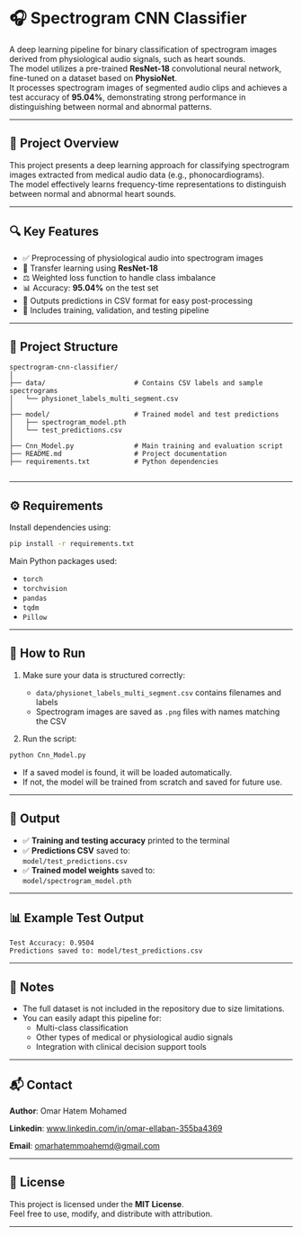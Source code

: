 # 🎧 Spectrogram CNN Classifier

A deep learning pipeline for binary classification of spectrogram images derived from physiological audio signals, such as heart sounds.  
The model utilizes a pre-trained **ResNet-18** convolutional neural network, fine-tuned on a dataset based on **PhysioNet**.  
It processes spectrogram images of segmented audio clips and achieves a test accuracy of **95.04%**, demonstrating strong performance in distinguishing between normal and abnormal patterns.

---

## 🧠 Project Overview

This project presents a deep learning approach for classifying spectrogram images extracted from medical audio data (e.g., phonocardiograms).  
The model effectively learns frequency-time representations to distinguish between normal and abnormal heart sounds.

---

## 🔍 Key Features

- ✅ Preprocessing of physiological audio into spectrogram images  
- 🧠 Transfer learning using **ResNet-18**  
- ⚖️ Weighted loss function to handle class imbalance  
- 📊 Accuracy: **95.04%** on the test set  
- 📁 Outputs predictions in CSV format for easy post-processing  
- 🧪 Includes training, validation, and testing pipeline  

---

## 📁 Project Structure

```
spectrogram-cnn-classifier/
│
├── data/                      # Contains CSV labels and sample spectrograms
│   └── physionet_labels_multi_segment.csv
│
├── model/                     # Trained model and test predictions
│   ├── spectrogram_model.pth
│   └── test_predictions.csv
│
├── Cnn_Model.py               # Main training and evaluation script
├── README.md                  # Project documentation
├── requirements.txt           # Python dependencies
               
```

---

## ⚙️ Requirements

Install dependencies using:

```bash
pip install -r requirements.txt
```

Main Python packages used:

- `torch`  
- `torchvision`  
- `pandas`  
- `tqdm`  
- `Pillow`  

---

## 🚀 How to Run

1. Make sure your data is structured correctly:
   - `data/physionet_labels_multi_segment.csv` contains filenames and labels
   - Spectrogram images are saved as `.png` files with names matching the CSV

2. Run the script:

```bash
python Cnn_Model.py
```

- If a saved model is found, it will be loaded automatically.
- If not, the model will be trained from scratch and saved for future use.

---

## 🧪 Output

- ✅ **Training and testing accuracy** printed to the terminal  
- ✅ **Predictions CSV** saved to:  
  `model/test_predictions.csv`  
- ✅ **Trained model weights** saved to:  
  `model/spectrogram_model.pth`

---

## 📊 Example Test Output

```text
Test Accuracy: 0.9504
Predictions saved to: model/test_predictions.csv
```

---

## 📌 Notes

- The full dataset is not included in the repository due to size limitations.
- You can easily adapt this pipeline for:
  - Multi-class classification
  - Other types of medical or physiological audio signals
  - Integration with clinical decision support tools

---

## 📬 Contact

**Author**: Omar Hatem Mohamed 

**Linkedin**: www.linkedin.com/in/omar-ellaban-355ba4369

**Email**: omarhatemmoahemd@gmail.com

---

## 📝 License

This project is licensed under the **MIT License**.  
Feel free to use, modify, and distribute with attribution.

---
